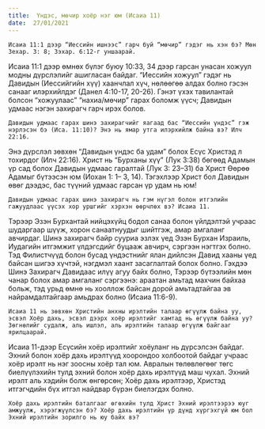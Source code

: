 ```yaml
---
title:  Үндэс, мөчир хоёр нэг юм (Исаиа 11)
date:  27/01/2021
---
```


`Исаиа 11:1 дээр “Иессийн ишнээс” гарч буй “мөчир” гэдэг нь хэн бэ? Мөн Зехар. 3: 8; Зэхар. 6:12-г уншаарай.`

Исаиа 11:1 дээр өмнөх бүлэг буюу 10:33, 34 дээр гарсан унасан хожуул модны дүрслэлийг ашигласан байдаг. “Иессийн хожуул” гэдэг нь Давидын (Иессийгийн хүү) хаанчлал хүч, нөлөөгөө алдах болно гэсэн санааг илэрхийлдэг (Данел 4:10-17, 20-26). Гэнэт үхэх тавилантай болсон “хожуулаас” “нахиа/мөчир” гарах боломж үүсч; Давидын удмаас нэгэн захирагч гарч ирэх болов.

`Давидын удмаас гарах шинэ захирагчийг яагаад бас “Иессийн үндэс” гэж нэрлэсэн бэ (Иса. 11:10)? Энэ нь ямар утга илэрхийлж байна вэ? Илч 22:16.`

Энэ дүрслэл зөвхөн “Давидын үндэс ба удам” болох Есүс Христэд л тохирдог (Илч 22:16). Христ нь “Бурханы хүү” (Лук 3:38) бөгөөд Адамын үр сад болох Давидын удмаас гаралтай (Лук 3: 23–31) ба Христ Өөрөө Адамыг бүтээсэн юм (Иохан 1: 1– 3, 14). Тэгэхлээр Христ бол Давидын өвөг дээдэс,  бас түүний удмаас гарсан үр удам нь юм!

`Давидын удмаас гарах шинэ захирагч нь гэм нүгэл болон итгэлийн гажуудлаас үүсэх хор уршгийг хэрхэн өөрчлөх вэ? Исаиа 11.`

Тэрээр Эзэн Бурхантай нийцэхүйц бодол санаа болон үйлдэлтэй учраас шударгаар шүүж, хорон санаатнуудыг шийтгэж, амар амгаланг авчирдаг. Шинэ захирагч байр сууриа эзлэх үед Эзэн Бурхан Израиль, Иудагийн итгэмжит үлдэгсдийг буцааж авчирч, сэргээн нэгтгэх болно. Тэд Филистчүүд болон бусад үндэстнийг ялан дийлсэн Давид хааны үед байсан шигээ хүчтэй, нэгдмэл хаант засаглалтай болох болно. Гэхдээ Шинэ Захирагч Давидаас илүү агуу байх болно, Тэрээр бүтээлийн мөн чанар болох амар амгаланг сэргээнэ: араатан амьтад махчин байхаа больж, тэд урьд өмнө нь хооллож байсан дорой амьтадтайгаа эв найрамдалтайгаар амьдрах болно (Исаиа 11:6-9).

`Исаиа 11 нь зөвхөн Христийн анхны ирэлтийн талаар өгүүлж байна уу, эсвэл Хоёр дахь, эсвэл дээрх хоёр ирэлтийг хамтад нь өгүүлж байна уу? Зөгнөлийг судалж, аль ишлэл, аль ирэлтийн талаар өгүүлж байгааг ярилцаарай.`

Исаиа 11-дээр Есүсийн хоёр ирэлтийг хоёуланг нь дүрсэлсэн байдаг. Эхний болон хоёр дахь ирэлтүүд хоорондоо холбоотой байдаг учраас хоёр ирэлт нь нэг зоосны хоёр тал юм. Авралын төлөвлөгөөг төгс биелүүлэхийн тулд эхний болон хоёр дахь ирэлтүүд маш чухал. Эхний ирэлт аль хэдийн болж өнгөрсөн; Хоёр дахь ирэлтээр, Христэд итгэгчдийн бүх итгэл найдвар бүрэн биелэгдэх болно.

`Хоёр дахь ирэлтийн баталгааг өгөхийн тулд Христ Эхний ирэлтээрээ юуг амжуулж, хэрэгжүүлсэн бэ? Хоёр дахь ирэлтийн үр дүнд хүргэхгүй юм бол Эхний ирэлтийн зорилго нь юу байх вэ?`